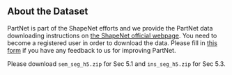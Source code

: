 ## About the Dataset

PartNet is part of the ShapeNet efforts and we provide the PartNet data downloading instructions on [the ShapeNet official webpage](https://www.shapenet.org/download/parts). You need to become a registered user in order to download the data. Please fill in [this form](https://docs.google.com/forms/d/e/1FAIpQLSetsP7aj-Hy0gvP2FxRT3aTIrc_IMqSqR-5Xl8P3x2awDkQbw/viewform?usp=sf_link) if you have any feedback to us for improving PartNet.

Please download `sem_seg_h5.zip` for Sec 5.1 and `ins_seg_h5.zip` for Sec 5.3.

